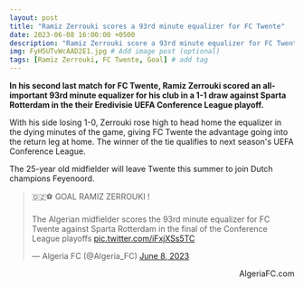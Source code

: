 ```yaml
---
layout: post
title: "Ramiz Zerrouki scores a 93rd minute equalizer for FC Twente"
date: 2023-06-08 16:00:00 +0500
description: "Ramiz Zerrouki score a 93rd minute equalizer for FC Twente in the Eredivisie Conference League playoffs" # Add post description (optional)
img: FyH5UTvWcAAD2E1.jpg # Add image post (optional)
tags: [Ramiz Zerrouki, FC Twente, Goal] # add tag
---
```

**In his second last match for FC Twente, Ramiz Zerrouki scored an all-important 93rd minute equalizer for his club in a 1-1 draw against Sparta Rotterdam in the their Eredivisie UEFA Conference League playoff.**

With his side losing 1-0, Zerrouki rose high to head home the equalizer in the dying minutes of the game, giving FC Twente the advantage going into the return leg at home. The winner of the tie qualifies to next season's UEFA Conference League. 

The 25-year old midfielder will leave Twente this summer to join Dutch champions Feyenoord.

<blockquote class="twitter-tweet"><p lang="en" dir="ltr">🇩🇿⚽️ GOAL RAMIZ ZERROUKI !<br><br>The Algerian midfielder scores the 93rd minute equalizer for FC Twente against Sparta Rotterdam in the final of the Conference League playoffs <a href="https://t.co/iFxjXSs5TC">pic.twitter.com/iFxjXSs5TC</a></p>&mdash; Algeria FC (@Algeria_FC) <a href="https://twitter.com/Algeria_FC/status/1666901134701735936?ref_src=twsrc%5Etfw">June 8, 2023</a></blockquote> <script async src="https://platform.twitter.com/widgets.js" charset="utf-8"></script>

<p style="text-align:right">AlgeriaFC.com</p>
